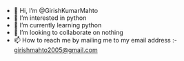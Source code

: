 - 👋 Hi, I’m @GirishKumarMahto
- 👀 I’m interested in python
- 🌱 I’m currently learning python
- 💞️ I’m looking to collaborate on nothing
- 📫 How to reach me by mailing me to my email address :- girishmahto2005@gmail.com

<!---
GirishKumarMahto/GirishKumarMahto is a ✨ special ✨ repository because its `README.md` (this file) appears on your GitHub profile.
You can click the Preview link to take a look at your changes.
--->

